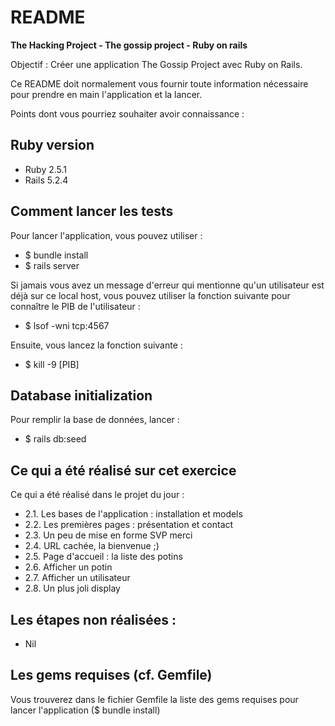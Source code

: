 # README

<strong>The Hacking Project - The gossip project - Ruby on rails</strong>

Objectif : Créer une application The Gossip Project avec Ruby on Rails.<br />

Ce README doit normalement vous fournir toute information nécessaire pour prendre en main l'application et la lancer.<br />

Points dont vous pourriez souhaiter avoir connaissance :<br />

## Ruby version

* Ruby 2.5.1
* Rails 5.2.4

## Comment lancer les tests

Pour lancer l'application, vous pouvez utiliser :

* $ bundle install
* $ rails server

Si jamais vous avez un message d'erreur qui mentionne qu'un utilisateur est déjà sur ce local host, vous pouvez utiliser la fonction suivante pour connaître le PIB de l'utilisateur :

* $ lsof -wni tcp:4567

Ensuite, vous lancez la fonction suivante :

* $ kill -9 [PIB]

## Database initialization

Pour remplir la base de données, lancer : 

* $ rails db:seed

## Ce qui a été réalisé sur cet exercice

Ce qui a été réalisé dans le projet du jour :

* 2.1. Les bases de l'application : installation et models
* 2.2. Les premières pages : présentation et contact
* 2.3. Un peu de mise en forme SVP merci
* 2.4. URL cachée, la bienvenue ;)
* 2.5. Page d'accueil : la liste des potins
* 2.6. Afficher un potin
* 2.7. Afficher un utilisateur
* 2.8. Un plus joli display

## Les étapes non réalisées :

* Nil

## Les gems requises (cf. Gemfile)

Vous trouverez dans le fichier Gemfile la liste des gems requises pour lancer l'application ($ bundle install)
